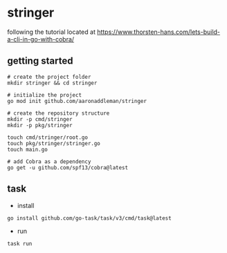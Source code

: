 # stringer

following the tutorial located at https://www.thorsten-hans.com/lets-build-a-cli-in-go-with-cobra/

## getting started

``` shell
# create the project folder
mkdir stringer && cd stringer

# initialize the project
go mod init github.com/aaronaddleman/stringer

# create the repository structure
mkdir -p cmd/stringer
mkdir -p pkg/stringer

touch cmd/stringer/root.go
touch pkg/stringer/stringer.go
touch main.go

# add Cobra as a dependency
go get -u github.com/spf13/cobra@latest
```

## task

* install

``` shell
go install github.com/go-task/task/v3/cmd/task@latest
```

* run

``` shell
task run
```

